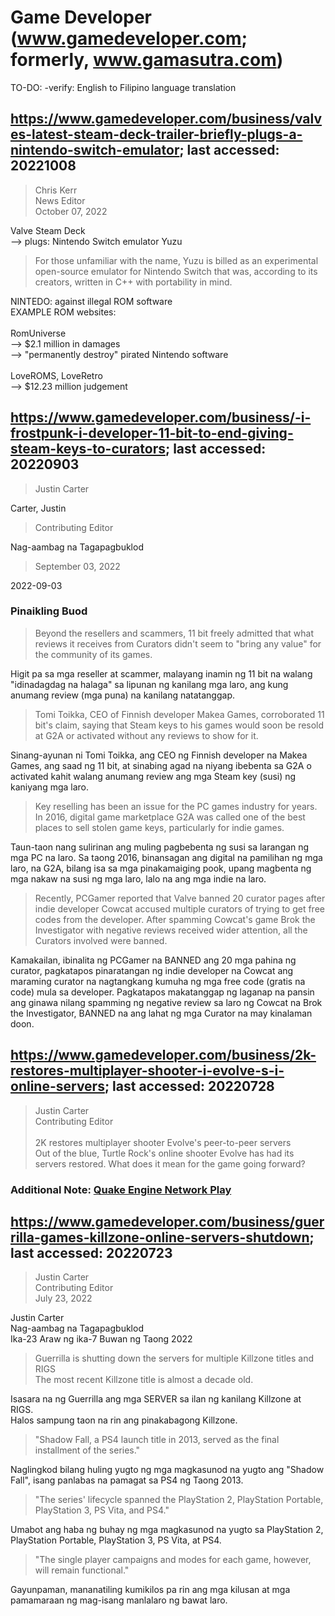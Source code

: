 # Game Developer (www.gamedeveloper.com; formerly, www.gamasutra.com)

TO-DO: -verify: English to Filipino language translation

## https://www.gamedeveloper.com/business/valves-latest-steam-deck-trailer-briefly-plugs-a-nintendo-switch-emulator; last accessed: 20221008

> Chris Kerr<br/>
> News Editor<br/>
> October 07, 2022

Valve Steam Deck<br/>
--> plugs: Nintendo Switch emulator Yuzu

> For those unfamiliar with the name, Yuzu is billed as an experimental open-source emulator for Nintendo Switch that was, according to its creators, written in C++ with portability in mind.

NINTEDO: against illegal ROM software<br/>
EXAMPLE ROM websites:<br/>
<br/>
RomUniverse<br/>
--> $2.1 million in damages<br/>
-->  "permanently destroy" pirated Nintendo software<br/>
<br/>
LoveROMS, LoveRetro<br/>
--> $12.23 million judgement


## https://www.gamedeveloper.com/business/-i-frostpunk-i-developer-11-bit-to-end-giving-steam-keys-to-curators; last accessed: 20220903

>    Justin Carter

Carter, Justin

>    Contributing Editor

Nag-aambag na Tagapagbuklod

>    September 03, 2022

2022-09-03

### Pinaikling Buod

>    Beyond the resellers and scammers, 11 bit freely admitted that what reviews it receives from Curators didn't seem to "bring any value" for the community of its games. 

Higit pa sa mga reseller at scammer, malayang inamin ng 11 bit na walang "idinadagdag na halaga" sa lipunan ng kanilang mga laro, ang kung anumang review (mga puna) na kanilang natatanggap.

> Tomi Toikka, CEO of Finnish developer Makea Games, corroborated 11 bit's claim, saying that Steam keys to his games would soon be resold at G2A or activated without any reviews to show for it.

Sinang-ayunan ni Tomi Toikka, ang CEO ng Finnish developer na Makea Games, ang saad ng 11 bit, at sinabing agad na niyang ibebenta sa G2A o activated kahit walang anumang review ang mga Steam key (susi) ng kaniyang mga laro. 

> Key reselling has been an issue for the PC games industry for years. In 2016, digital game marketplace G2A was called one of the best places to sell stolen game keys, particularly for indie games.

Taun-taon nang sulirinan ang muling pagbebenta ng susi sa larangan ng mga PC na laro. Sa taong 2016, binansagan ang digital na pamilihan ng mga laro, na G2A, bilang isa sa mga pinakamaiging pook, upang magbenta ng mga nakaw na susi ng mga laro, lalo na ang mga indie na laro.

>    Recently, PCGamer reported that Valve banned 20 curator pages after indie developer Cowcat accused multiple curators of trying to get free codes from the developer. After spamming Cowcat's game Brok the Investigator with negative reviews received wider attention, all the Curators involved were banned.

Kamakailan, ibinalita ng PCGamer na BANNED ang 20 mga pahina ng curator, pagkatapos pinaratangan ng indie developer na Cowcat ang maraming curator na nagtangkang kumuha ng mga free code (gratis na code) mula sa developer. Pagkatapos makatanggap ng laganap na pansin ang ginawa nilang spamming ng negative review sa laro ng Cowcat na Brok the Investigator, BANNED na ang lahat ng mga Curator na may kinalaman doon.


## https://www.gamedeveloper.com/business/2k-restores-multiplayer-shooter-i-evolve-s-i-online-servers; last accessed: 20220728

> Justin Carter<br/>
> Contributing Editor<br/>
> <br/>
> 2K restores multiplayer shooter Evolve's peer-to-peer servers<br/>
> Out of the blue, Turtle Rock's online shooter Evolve has had its servers restored. What does it mean for the game going forward?

### Additional Note: [Quake Engine Network Play](https://github.com/usbong/newsletters/blob/main/notes/LessonsLearned/wikipediaDotOrg.md)

## https://www.gamedeveloper.com/business/guerrilla-games-killzone-online-servers-shutdown; last accessed: 20220723

> Justin Carter<br/>
> Contributing Editor<br/>
> July 23, 2022

Justin Carter<br/>
Nag-aambag na Tagapagbuklod<br/>
Ika-23 Araw ng ika-7 Buwan ng Taong 2022

> Guerrilla is shutting down the servers for multiple Killzone titles and RIGS<br/>
> The most recent Killzone title is almost a decade old.

Isasara na ng Guerrilla ang mga SERVER sa ilan ng kanilang Killzone at RIGS.<br/>
Halos sampung taon na rin ang pinakabagong Killzone.

> "Shadow Fall, a PS4 launch title in 2013, served as the final installment of the series."

Naglingkod bilang huling yugto ng mga magkasunod na yugto ang "Shadow Fall", isang panlabas na pamagat sa PS4 ng Taong 2013.

> "The series' lifecycle spanned the PlayStation 2, PlayStation Portable, PlayStation 3, PS Vita, and PS4."

Umabot ang haba ng buhay ng mga magkasunod na yugto sa PlayStation 2, PlayStation Portable, PlayStation 3, PS Vita, at PS4.

> "The single player campaigns and modes for each game, however, will remain functional."

Gayunpaman, mananatiling kumikilos pa rin ang mga kilusan at mga pamamaraan ng mag-isang manlalaro ng bawat laro.

